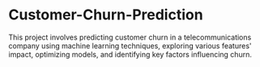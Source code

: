 # Customer-Churn-Prediction
This project involves predicting customer churn in a telecommunications company using machine learning techniques, exploring various features' impact, optimizing models, and identifying key factors influencing churn.
